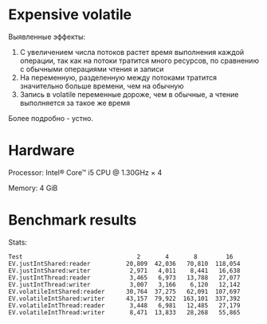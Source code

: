 Expensive volatile
=============
Выявленные эффекты:
1. С увеличением числа потоков растет время выполнения каждой операции, так как
на потоки тратится много ресурсов, по сравнению с обычными операциями чтения и записи
2. На переменную, разделенную между потоками тратится значительно больше времени, чем
на обычную
3. Запись в volatile переменные дороже, чем в обычные, а чтение выполняется за такое же время

Более подробно - устно.

Hardware
========
Processor: Intel® Core™ i5 CPU @ 1.30GHz × 4

Memory: 4 GiB

Benchmark results
=================

Stats:
```
Test                                2       4       8        16
EV.justIntShared:reader          20,809  42,036   70,810  118,054
EV.justIntShared:writer           2,971   4,011    8,441   16,638
EV.justIntThread:reader           3,465   6,973   13,788   27,077
EV.justIntThread:writer           3,007   3,166    6,120   12,142
EV.volatileIntShared:reader      30,764  37,275   62,091  107,697
EV.volatileIntShared:writer      43,157  79,922  163,101  337,392
EV.volatileIntThread:reader       3,448   6,981   12,485   27,179
EV.volatileIntThread:writer       8,471  13,833   28,268   55,865

```